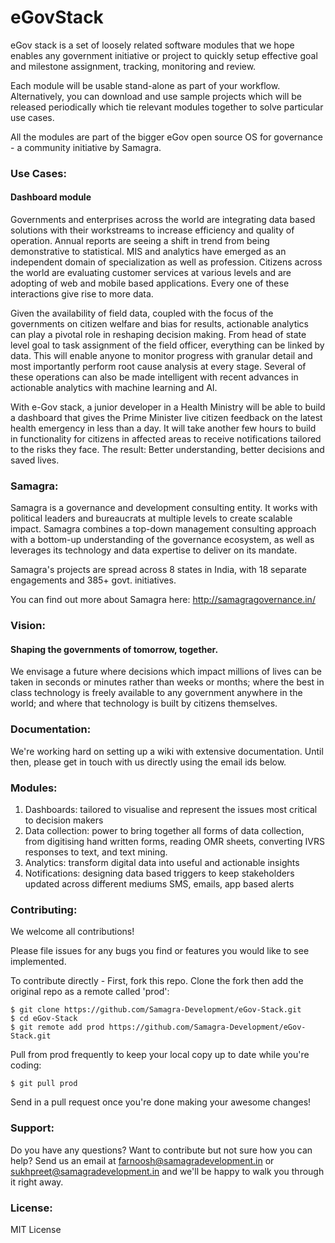 # eGovStack
eGov stack is a set of loosely related software modules that we hope enables any government initiative or project to quickly setup effective goal and milestone assignment, tracking, monitoring and review.

Each module will be usable stand-alone as part of your workflow. Alternatively, you can download and use sample projects which will be released periodically which tie relevant modules together to solve particular use cases.

All the modules are part of the bigger eGov open source OS for governance - a community initiative by Samagra.

### Use Cases: 

#### Dashboard module

Governments and enterprises across the world are integrating data based solutions with their workstreams to increase efficiency and quality of operation. Annual reports are seeing a shift in trend from being demonstrative to statistical. MIS and analytics have emerged as an independent domain of specialization as well as profession. Citizens across the world are evaluating customer services at various levels and are adopting of web and mobile based applications. Every one of these interactions give rise to more data.

Given the availability of field data, coupled with the focus of the governments on citizen welfare and bias for results, actionable analytics can play a pivotal role in reshaping decision making. From head of state level goal to task assignment of the field officer, everything can be linked by data. This will enable anyone to monitor progress with granular detail and most importantly perform root cause analysis at every stage. Several of these operations can also be made intelligent with recent advances in actionable analytics with machine learning and AI.

With e-Gov stack, a junior developer in a Health Ministry will be able to build a dashboard that gives the Prime Minister live citizen feedback on the latest health emergency in less than a day.  It will take another few hours to build in functionality for citizens in affected areas to receive notifications tailored to the risks they face. The result: Better understanding, better decisions and saved lives. 

### Samagra:

Samagra is a governance and development consulting entity. It works with political leaders and bureaucrats at multiple levels to create scalable impact. Samagra combines a top-down management consulting approach with a bottom-up understanding of the governance ecosystem, as well as leverages its technology and data expertise to deliver on its mandate.

Samagra's projects are spread across 8 states in India, with 18 separate engagements and 385+ govt. initiatives.

You can find out more about Samagra here: http://samagragovernance.in/

### Vision: 

#### Shaping the governments of tomorrow, together. 

We envisage a future where decisions which impact millions of lives can be taken in seconds or minutes rather than weeks or months; where the best in class technology is freely available to any government anywhere in the world; and where that technology is built by citizens themselves.

### Documentation:
We're working hard on setting up a wiki with extensive documentation. Until then, please get in touch with us directly using the email ids below.

### Modules:

1. Dashboards: tailored to visualise and represent the issues most critical to decision makers
2. Data collection: power to bring together all forms of data collection, from digitising hand written forms, reading OMR sheets, converting IVRS responses to text, and text mining.
3. Analytics: transform digital data into useful and actionable insights
4. Notifications: designing data based triggers to keep stakeholders updated across different mediums SMS, emails, app based alerts


### Contributing:
We welcome all contributions!

Please file issues for any bugs you find or features you would like to see implemented.

To contribute directly - First, fork this repo. Clone the fork then add the original repo as a remote called 'prod':

```
$ git clone https://github.com/Samagra-Development/eGov-Stack.git
$ cd eGov-Stack
$ git remote add prod https://github.com/Samagra-Development/eGov-Stack.git
```

Pull from prod frequently to keep your local copy up to date while you're coding:

```
$ git pull prod
```

Send in a pull request once you're done making your awesome changes!

### Support:
Do you have any questions? Want to contribute but not sure how you can help? Send us an email at farnoosh@samagradevelopment.in or sukhpreet@samagradevelopment.in and we'll be happy to walk you through it right away.

### License:

MIT License
